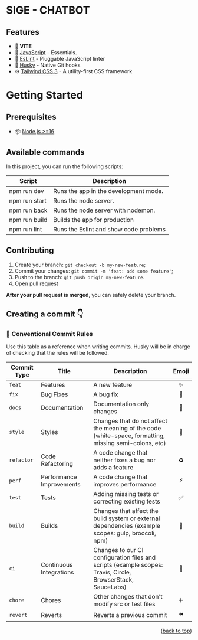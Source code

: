 <p align="center">
  <h1>SIGE - CHATBOT</h1>
</p>

## Features

-   🚀 **VITE**
-   💎 [JavaScript](https://www.javascript.com/) - Essentials.
-   🔨 [EsLint](https://eslint.org/) - Pluggable JavaScript linter
-   🐺 [Husky](https://github.com/typicode/husky) - Native Git hooks
-   ⚙️ [Tailwind CSS 3](https://tailwindcss.com/docs/installation) - A utility-first CSS framework

# Getting Started

## Prerequisites

-   📦 [Node.js >=16](https://nodejs.org/)

## Available commands

<p>In this project, you can run the following scripts:</p>

| Script      | Description                            |
| ----------- | -------------------------------------- |
| npm run dev    | Runs the app in the development mode.  |
| npm run start    | Runs the node server.  |
| npm run back    | Runs the node server with nodemon.  |
| npm run build  | Builds the app for production          |
| npm run lint   | Runs the Eslint and show code problems |

## Contributing

1. Create your branch: `git checkout -b my-new-feature`;
2. Commit your changes: `git commit -m 'feat: add some feature'`;
3. Push to the branch: `git push origin my-new-feature`.
4. Open pull request

**After your pull request is merged**, you can safely delete your branch.

## Creating a commit 👇

### 📜 Conventional Commit Rules

Use this table as a reference when writing commits. Husky will be in charge of checking that the rules will be followed.

| Commit Type | Title                    | Description                                                                                                 | Emoji |
| ----------- | ------------------------ | ----------------------------------------------------------------------------------------------------------- | :---: |
| `feat`      | Features                 | A new feature                                                                                               |  ✨   |
| `fix`       | Bug Fixes                | A bug fix                                                                                                   |  🐛   |
| `docs`      | Documentation            | Documentation only changes                                                                                  |  📝   |
| `style`     | Styles                   | Changes that do not affect the meaning of the code (white-space, formatting, missing semi-colons, etc)      |  🎨   |
| `refactor`  | Code Refactoring         | A code change that neither fixes a bug nor adds a feature                                                   |  ♻️   |
| `perf`      | Performance Improvements | A code change that improves performance                                                                     |  ⚡   |
| `test`      | Tests                    | Adding missing tests or correcting existing tests                                                           |  ✅   |
| `build`     | Builds                   | Changes that affect the build system or external dependencies (example scopes: gulp, broccoli, npm)         |  🚨   |
| `ci`        | Continuous Integrations  | Changes to our CI configuration files and scripts (example scopes: Travis, Circle, BrowserStack, SauceLabs) |  👷   |
| `chore`     | Chores                   | Other changes that don't modify src or test files                                                           |  ➕   |
| `revert`    | Reverts                  | Reverts a previous commit                                                                                   |  ⏪   |

<p align="right">(<a href="#top">back to top</a>)</p>
